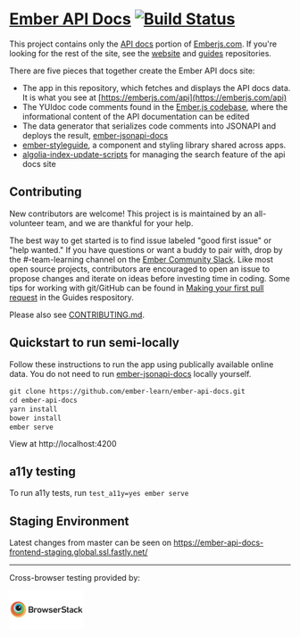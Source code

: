 # [Ember API Docs](https://emberjs.com/api/) [![Build Status](https://travis-ci.org/ember-learn/ember-api-docs.svg?branch=master)](https://travis-ci.org/ember-learn/ember-api-docs)

This project contains only the [API docs](https://emberjs.com/api) portion of [Emberjs.com](https://emberjs.com/). If you're looking for the rest of the site,
see the [website](https://github.com/emberjs/website)
and [guides](https://github.com/emberjs/guides) repositories.

There are five pieces that together create the Ember API docs site:
- The app in this repository, which fetches and displays the API docs data. It is what you see at 
[https://emberjs.com/api](https://emberjs.com/api)
- The YUIdoc code comments found in the 
[Ember.js codebase](https://github.com/emberjs/ember.js), where the informational content of the API documentation can be edited
- The data generator that serializes code comments into JSONAPI and
deploys the result,
[ember-jsonapi-docs](https://github.com/ember-learn/ember-jsonapi-docs)
- [ember-styleguide](https://github.com/ember-learn/ember-styleguide),
a component and styling library shared across apps.
- [algolia-index-update-scripts](https://github.com/ember-learn/algolia-index-update-scripts) for managing the search feature of the api docs site

## Contributing

New contributors are welcome! This project is is maintained by an all-volunteer team, 
and we are thankful for your help.

The best way to get started is to find issue labeled "good first issue" or "help wanted." If you have questions or want a buddy to pair with, drop by the #-team-learning channel on the 
[Ember Community Slack](https://ember-community-slackin.herokuapp.com/).
Like most open source projects, contributors are encouraged to open an issue
to propose changes and iterate on ideas before investing time in coding.
Some tips for working with git/GitHub can be found in
[Making your first pull request](https://github.com/emberjs/guides/blob/master/CONTRIBUTING.md#making-your-first-pull-request) in the Guides respository.

Please also see [CONTRIBUTING.md](CONTRIBUTING.md).

## Quickstart to run semi-locally

Follow these instructions to run the app using publically available online data.
You do not need to run [ember-jsonapi-docs](https://github.com/ember-learn/ember-jsonapi-docs) 
locally yourself.

```
git clone https://github.com/ember-learn/ember-api-docs.git
cd ember-api-docs
yarn install
bower install
ember serve
```
View at http://localhost:4200

## a11y testing

To run a11y tests, run `test_a11y=yes ember serve`

## Staging Environment
Latest changes from master can be seen on https://ember-api-docs-frontend-staging.global.ssl.fastly.net/

---

Cross-browser testing provided by:

<a href="http://browserstack.com" target="browserstack"><img height="70" src="/public/assets/images/browserstack-logo.png" alt="BrowserStack"></a>
